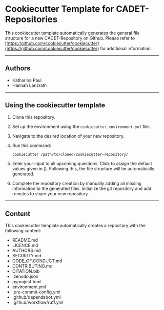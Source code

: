 # Cookiecutter Template for CADET-Repositories
This cookiecutter template automatically generates the general file structure for a new CADET-Repository on Github.
 Please refer to [https://github.com/cookiecutter/cookiecutter](https://github.com/cookiecutter/cookiecutter) for additional information. 

---

## Authors

* Katharina Paul
* Hannah Lanzrath 

---

## Using the cookiecutter template

1. Clone this repository.
2. Set up the environment using the `cookiecutter_environment.yml` file.
3. Navigate to the desired location of your new repository.
3. Run this command:

   ```bash
   cookiecutter /path/to/cloned/cookiecutter-repository/
   ```

4. Enter your input to all upcoming questions. Click <Enter> to assign the default values given in (). Following this, the file structure will be automatically generated.

5. Complete the repository creation by manually adding all missing information to the generated files. Initialize the git repository and add remotes to share your new repository.

---

## Content

This cookiecutter template automatically creates a repository with the following content:
* README.md
* LICENCE.md
* AUTHORS.md
* SECURITY.md
* CODE_OF.CONDUCT.md
* CONTRIBUTING.md
* CITATION.bib
* .zenodo.json
* pyproject.toml
* environment.yml
* .pre-commit-config.yml
* .github/dependabot.yml
* .github/workflow/ruff.yml